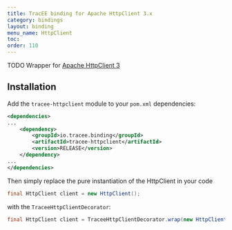 ```yaml
---
title: TracEE binding for Apache HttpClient 3.x
category: bindings
layout: binding
menu_name: HttpClient
toc:
order: 110
---
```


TODO Wrapper for [Apache HttpClient 3](http://hc.apache.org/httpclient-3.x/)

## Installation

Add the `tracee-httpclient` module to your `pom.xml` dependencies:

```xml
<dependencies>
...
    <dependency>
        <groupId>io.tracee.binding</groupId>
   		<artifactId>tracee-httpclient</artifactId>
        <version>RELEASE</version>
    </dependency>
...
</dependencies>
```

Then simply replace the pure instantiation of the HttpClient in your code 

```java
final HttpClient client = new HttpClient();
```

with the `TraceeHttpClientDecorator`:

```java
final HttpClient client = TraceeHttpClientDecorator.wrap(new HttpClient());
```
